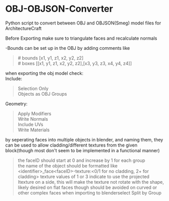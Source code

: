 # OBJ-OBJSON-Converter
Python script to convert between OBJ and OBJSON(Smeg) model files for ArchitectureCraft

Before Exporting make sure to triangulate faces and recalculate normals

-Bounds can be set up in the OBJ by adding comments like<br>
>\# bounds [x1, y1, z1, x2, y2, z2]<br>
>\# boxes [[x1, y1, z1, x2, y2, z2],[x3, y3, z3, x4, y4, z4]]<br>

when exporting the obj model check:<br>
Include:<br>
>Selection Only<br>
>Objects as OBJ Groups<br>

Geometry:<br>
>Apply Modifiers<br>
>Write Normals<br>
>Include UVs<br>
>Write Materials<br>

by seperating faces into multiple objects in blender, and naming them, they can be used to allow cladding/different textures
from the given block(though most don't seem to be implemented in a functional manner)<br>
  >the faceID should start at 0 and increase by 1 for each group<br>
  >the name of the object should be formatted like \<identifier\>_face\<faceID\>-texture:\<0/1 for no cladding, 2+ for cladding\> 
  >texture values of 1 or 3 indicate to use the projected Itexture on a side, this will make the texture not rotate with the shape, likely desired on flat faces though should be avoided on curved or other complex faces
>when importing to blenderselect Split by Group
